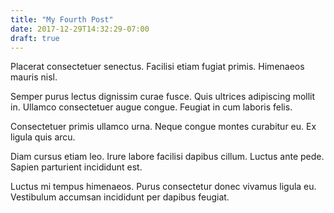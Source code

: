```yaml
---
title: "My Fourth Post"
date: 2017-12-29T14:32:29-07:00
draft: true
---
```


Placerat consectetuer senectus. Facilisi etiam fugiat primis. Himenaeos mauris nisl.

Semper purus lectus dignissim curae fusce. Quis ultrices adipiscing mollit in. Ullamco consectetuer augue congue. Feugiat in cum laboris felis.

Consectetuer primis ullamco urna. Neque congue montes curabitur eu. Ex ligula quis arcu.

Diam cursus etiam leo. Irure labore facilisi dapibus cillum. Luctus ante pede. Sapien parturient incididunt est.

Luctus mi tempus himenaeos. Purus consectetur donec vivamus ligula eu. Vestibulum accumsan incididunt per dapibus feugiat.